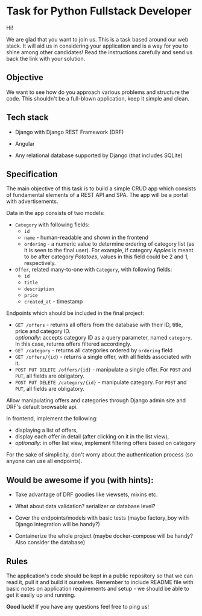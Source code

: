 # Task for Python Fullstack Developer

Hi!

We are glad that you want to join us. This is a task based around our web stack. It will aid us in considering your application and is a way for you to shine among other candidates! Read the instructions carefully and send us back the link with your solution.

## Objective

We want to see how do you approach various problems and structure the code. This shouldn't be a full-blown application, keep it simple and clean.

## Tech stack

- Django with Django REST Framework (DRF)

- Angular

- Any relational database supported by Django (that includes SQLite)

## Specification

The main objective of this task is to build a simple CRUD app which consists of fundamental elements of a REST API and SPA. The app will be a portal with advertisements.

Data in the app consists of two models:

- `Category` with following fields:
  - `id`
  - `name` - human-readable and shown in the frontend
  - `ordering` - a numeric value to determine ordering of category list (as it is seen to 
  the final user). For example, if category _Apples_ is meant to be after category _Potatoes_,
  values in this field could be 2 and 1, respectively.
- `Offer`, related many-to-one with `Category`, with following fields:
  - `id`
  - `title`
  - `description`
  - `price`
  - `created_at` - timestamp

Endpoints which should be included in the final project:

- `GET /offers` - returns all offers from the database with their ID, title, price and category ID.  
  _optionally_: accepts category ID as a query parameter, named `category`. In this case, returns offers filtered accordingly.
- `GET /category` - returns all categories ordered by `ordering` field
- `GET /offers/{id}` - returns a single offer, with all fields associated with it.
- `POST PUT DELETE /offers/{id}` - manipulate a single offer. For `POST` and `PUT`, all fields are obligatory.
- `POST PUT DELETE /category/{id}` - manipulate category. For `POST` and `PUT`, all fields are obligatory.

Allow manipulating offers and categories through Django admin site and DRF's default browsable api.

In frontend, implement the following:

- displaying a list of offers,
- display each offer in detail (after clicking on it in the list view),
- _optionally_: in offer list view, implement filtering offers based on category

For the sake of simplicity, don't worry about the authentication process (so anyone can use all endpoints).

## Would be awesome if you (with hints):

- Take advantage of DRF goodies like viewsets, mixins etc.

- What about data validation? serializer or database level?

- Cover the endpoints/models with basic tests (maybe factory_boy with Django integration will be handy?)

- Containerize the whole project (maybe docker-compose will be handy? Also consider the database)

## Rules

The application's code should be kept in a public repository so that we can read it, pull it and build it ourselves. Remember to include README file with basic notes on application requirements and setup - we should be able to get it easily up and running.

**Good luck!** If you have any questions feel free to ping us!
